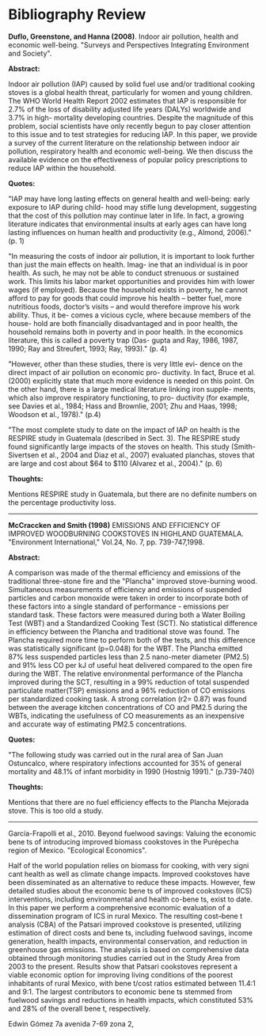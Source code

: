 # Bibliography Review

**Duflo, Greenstone, and Hanna (2008)**. Indoor air pollution, health and economic well-being. "Surveys and Perspectives Integrating Environment and Society".

**Abstract:**

Indoor air pollution (IAP) caused by solid fuel use and/or traditional cooking stoves is a global health threat, particularly for women and young children. The WHO World Health Report 2002 estimates that IAP is responsible for 2.7% of the loss of disability adjusted life years (DALYs) worldwide and 3.7% in high- mortality developing countries. Despite the magnitude of this problem, social scientists have only recently begun to pay closer attention to this issue and to test strategies for reducing IAP. In this paper, we provide a survey of the current literature on the relationship between indoor air pollution, respiratory health and economic well-being. We then discuss the available evidence on the effectiveness of popular policy prescriptions to reduce IAP within the household.

**Quotes:**

"IAP may have long lasting effects on general health and well-being: early exposure to IAP during child- hood may stifle lung development, suggesting that the cost of this pollution may continue later in life. In fact, a growing literature indicates that environmental insults at early ages can have long lasting influences on human health and productivity (e.g., Almond, 2006)." (p. 1)


"In measuring the costs of indoor air pollution, it is important to look further than just the main effects on health. Imag- ine that an individual is in poor health. As such, he may not be able to conduct strenuous or sustained work. This limits his labor market opportunities and provides him with lower wages (if employed). Because the household exists in poverty, he cannot afford to pay for goods that could improve his health – better fuel, more nutritious foods, doctor’s visits – and would therefore improve his work ability. Thus, it be- comes a vicious cycle, where because members of the house- hold are both financially disadvantaged and in poor health, the household remains both in poverty and in poor health. In the economics literature, this is called a poverty trap (Das- gupta and Ray, 1986, 1987, 1990; Ray and Streufert, 1993; Ray, 1993)." (p. 4)


"However, other than these studies, there is very little evi- dence on the direct impact of air pollution on economic pro- ductivity. In fact, Bruce et al. (2000) explicitly state that much more evidence is needed on this point. On the other hand, there is a large medical literature linking iron supple- ments, which also improve respiratory functioning, to pro- ductivity (for example, see Davies et al., 1984; Hass and Brownlie, 2001; Zhu and Haas, 1998; Woodson et al., 1978)." (p.4)

"The most complete study to date on the impact of IAP on health is the RESPIRE study in Guatemala (described in Sect. 3). The RESPIRE study found significantly large impacts of the stoves on health. This study (Smith-Sivertsen et al., 2004 and Diaz et al., 2007) evaluated planchas, stoves that are large and cost about $64 to $110 (Alvarez et al., 2004)." (p. 6)

**Thoughts:**

Mentions RESPIRE study in Guatemala, but there are no definite numbers on the percentage productivity loss.

<hr>

**McCraccken and Smith (1998)** EMISSIONS AND EFFICIENCY OF IMPROVED WOODBURNING COOKSTOVES IN HIGHLAND GUATEMALA. "Environment International," Vol.24, No. 7, pp. 739-747,1998.

**Abstract:**

A comparison was made of the thermal efficiency and emissions of the traditional three-stone fire and the "Plancha" improved stove-burning wood. Simultaneous measurements of efficiency and emissions of suspended particles and carbon monoxide were taken in order to incorporate both of these factors into a single standard of performance - emissions per standard task. These factors were measured during both a Water Boiling Test (WBT) and a Standardized Cooking Test (SCT). No statistical difference in efficiency between the Plancha and traditional stove was found. The Plancha required more time to perform both of the tests, and this difference was statistically significant (p=0.048) for the WBT. The Plancha emitted 87% less suspended particles less than 2.5 nano-meter diameter (PM2.5) and 91% less CO per kJ of useful heat delivered compared to the open fire during the WBT. The relative environmental performance of the Plancha improved during the SCT, resulting in a 99% reduction of total suspended particulate matter(TSP) emissions and a 96% reduction of CO emissions per standardized cooking task. A strong correlation (r2= 0.87) was found between the average kitchen concentrations of CO and PM2.5 during the WBTs, indicating the usefulness of CO measurements as an inexpensive and accurate way of estimating PM2.5 concentrations. 


**Quotes:**

"The following study was carried out in the rural area of San Juan Ostuncalco, where respiratory infections accounted for 35% of general mortality and 48.1% of infant morbidity in 1990 (Hostnig 1991)." (p.739-740)

**Thoughts:**

Mentions that there are no fuel efficiency effects to the Plancha Mejorada stove. This is too old a study.

<hr>

García-Frapolli et al., 2010. Beyond fuelwood savings: Valuing the economic bene ts of introducing improved biomass cookstoves in the Purépecha region of Mexico. "Ecological Economics".


Half of the world population relies on biomass for cooking, with very signi cant health as well as climate change impacts. Improved cookstoves have been disseminated as an alternative to reduce these impacts. However, few detailed studies about the economic bene ts of improved cookstoves (ICS) interventions, including environmental and health co-bene ts, exist to date. In this paper we perform a comprehensive economic evaluation of a dissemination program of ICS in rural Mexico. The resulting cost–bene t analysis (CBA) of the Patsari improved cookstove is presented, utilizing estimation of direct costs and bene ts, including fuelwood savings, income generation, health impacts, environmental conservation, and reduction in greenhouse gas emissions. The analysis is based on comprehensive data obtained through monitoring studies carried out in the Study Area from 2003 to the present. Results show that Patsari cookstoves represent a viable economic option for improving living conditions of the poorest inhabitants of rural Mexico, with bene t/cost ratios estimated between 11.4:1 and 9:1. The largest contributors to economic bene ts stemmed from fuelwood savings and reductions in health impacts, which constituted 53% and 28% of the overall bene t, respectively.

Edwin Gómez
7a avenida 7-69 zona 2, 



